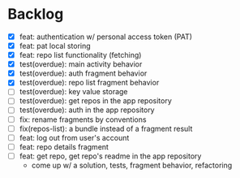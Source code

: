 # Backlog
- [x] feat: authentication w/ personal access token (PAT)
- [x] feat: pat local storing
- [x] feat: repo list functionality (fetching)
- [x] test(overdue): main activity behavior
- [x] test(overdue): auth fragment behavior
- [x] test(overdue): repo list fragment behavior
- [ ] test(overdue): key value storage
- [ ] test(overdue): get repos in the app repository
- [ ] test(overdue): auth in the app repository
- [ ] fix: rename fragments by conventions
- [ ] fix(repos-list): a bundle instead of a fragment result
- [ ] feat: log out from user's account
- [ ] feat: repo details fragment
- [ ] feat: get repo, get repo's readme in the app repository
  - come up w/ a solution, tests, fragment behavior, refactoring
